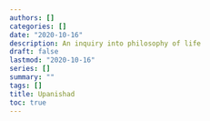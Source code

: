 ```yaml
---
authors: []
categories: []
date: "2020-10-16"
description: An inquiry into philosophy of life
draft: false
lastmod: "2020-10-16"
series: []
summary: ""
tags: []
title: Upanishad
toc: true
---
```

